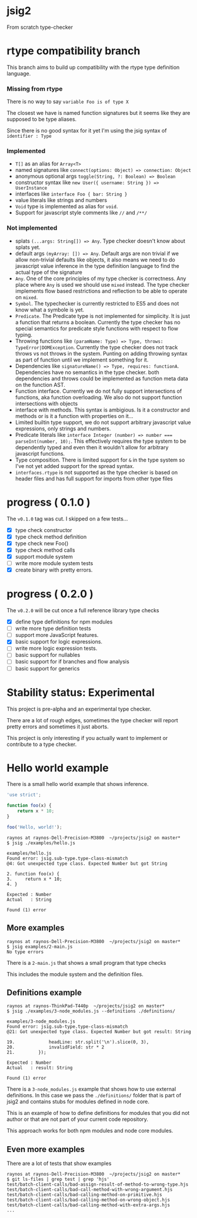 # jsig2

From scratch type-checker

# rtype compatibility branch

This branch aims to build up compatibility with the rtype type
definition language.

### Missing from rtype

There is no way to say `variable Foo is of type X`

The closest we have is named function signatures but it seems like they
are supposed to be type aliases.

Since there is no good syntax for it yet I'm using the jsig syntax of
`identifier : Type`

### Implemented

 - `T[]` as an alias for `Array<T>`
 - named signatures like `connect(options: Object) => connection: Object`
 - anonymous optional args `toggle(String, ?: Boolean) => Boolean`
 - constructor syntax like `new User({ username: String }) => UserInstance`
 - interfaces like `interface Foo { bar: String }`
 - value literals like strings and numbers
 - `Void` type is implemented as alias for `void`.
 - Support for javascript style comments like `//` and `/**/`

### Not implemented

 - splats `(...args: String[]) => Any`. Type checker doesn't know about splats yet.
 - default args `(myArray: []) => Any`. Default args are non trivial if we allow non-trivial defaults like objects, it also means we need to do javascript value inference in the type definition language to find the actual type of the signature
 - `Any`. One of the core principles of my type checker is correctness. Any place where `Any` is used we should use `mixed` instead. The type checker implements flow based restrictions and reflection to be able to operate on `mixed`.
 - `Symbol`. The typechecker is currently restricted to ES5 and does not know what a symbole is yet.
 - `Predicate`. The Predicate type is not implemented for simplicity. It is just a function that returns a boolean. Currently the type checker has no special semantics for predicate style functions with respect to flow typing.
 - Throwing functions like `(paramName: Type) => Type, throws: TypeError|DOMException`. Currently the type checker does not track throws vs not throws in the system. Punting on adding throwing syntax as part of function until we implement something for it.
 - Dependencies like `signatureName() => Type, requires: functionA`. Dependencies have no semantics in the type checker. both dependencies and throws could be implemented as function meta data on the function AST.
 - Function interface. Currently we do not fully support intersections of functions, aka function overloading. We also do not support function intersections with objects
 - interface with methods. This syntax is ambigious. Is it a constructor and methods or is it a function with properties on it...
 - Limited builtin type support, we do not support arbitrary javascript value expressions, only strings and numbers.
 - Predicate literals like `interface Integer (number) => number === parseInt(number, 10);`. This effectively requires the type system to be dependently typed and even then it wouldn't allow for arbitrary javascript functions.
 - Type composition. There is limited support for `&` in the type system so I've not yet added support for the spread syntax.
 - `interfaces.rtype` is not supported as the type checker is based on header files and has full support for imports from other type files

# progress ( 0.1.0 )

The `v0.1.0` tag was cut. I skipped on a few tests...

 - [x] type check constructor
 - [x] type check method definition
 - [x] type check new Foo()
 - [x] type check method calls 
 - [x] support module system
 - [ ] write more module system tests
 - [x] create binary with pretty errors.

# progress ( 0.2.0 )

The `v0.2.0` will be cut once a full reference library type checks

 - [x] define type definitions for npm modules
 - [ ] write more type definition tests
 - [ ] support more JavaScript features.
 - [x] basic support for logic expressions.
 - [ ] write more logic expression tests.
 - [ ] basic support for nullables
 - [ ] basic support for if branches and flow analysis
 - [ ] basic support for generics

# Stability status: Experimental

This project is pre-alpha and an experimental type checker.

There are a lot of rough edges, sometimes the type checker will
report pretty errors and sometimes it just aborts.

This project is only interesting if you actually want to implement
or contribute to a type checker.

# Hello world example

There is a small hello world example that shows inference.

```js
'use strict';

function foo(x) {
    return x * 10;
}

foo('Hello, world!');
```

```
raynos at raynos-Dell-Precision-M3800  ~/projects/jsig2 on master*
$ jsig ./examples/hello.js 

examples/hello.js
Found error: jsig.sub-type.type-class-mismatch
@4: Got unexpected type class. Expected Number but got String

2. function foo(x) {
3.     return x * 10;
4. }

Expected : Number
Actual   : String

Found (1) error
```

## More examples

```
raynos at raynos-Dell-Precision-M3800  ~/projects/jsig2 on master*
$ jsig examples/2-main.js 
No type errors
```

There is a `2-main.js` that shows a small program that type checks

This includes the module system and the definition files.

## Definitions example

```
raynos at raynos-ThinkPad-T440p  ~/projects/jsig2 on master*
$ jsig ./examples/3-node_modules.js --definitions ./definitions/

examples/3-node_modules.js
Found error: jsig.sub-type.type-class-mismatch
@21: Got unexpected type class. Expected Number but got result: String

19.             headLine: str.split('\n').slice(0, 3),
20.             invalidField: str * 2
21.         });

Expected : Number
Actual   : result: String

Found (1) error
```

There is a `3-node_modules.js` example that shows how to use external
definitions. In this case we pass the `./definitions/` folder that
is part of jsig2 and contains stubs for modules defined in node core.

This is an example of how to define definitions for modules that you
did not author or that are not part of your current code repository.

This approach works for both npm modules and node core modules.

## Even more examples

There are a lot of tests that show examples

```
raynos at raynos-Dell-Precision-M3800  ~/projects/jsig2 on master*
$ git ls-files | grep test | grep 'hjs'
test/batch-client-calls/bad-assign-result-of-method-to-wrong-type.hjs
test/batch-client-calls/bad-call-method-with-wrong-argument.hjs
test/batch-client-calls/bad-calling-method-on-primitive.hjs
test/batch-client-calls/bad-calling-method-on-wrong-object.hjs
test/batch-client-calls/bad-calling-method-with-extra-args.hjs
...
```
